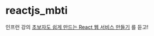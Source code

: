 # reactjs_mbti
인프런 강의  [초보자도 쉽게 만드는 React 웹 서비스 만들기](https://www.inflearn.com/course/%EC%B4%88%EB%B3%B4%EC%9E%90%EB%8F%84-react-%EC%9B%B9%EC%84%9C%EB%B9%84%EC%8A%A4/dashboard) 를 듣고!
